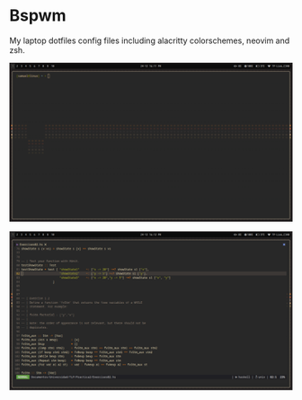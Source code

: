 # Bspwm
My laptop dotfiles config files including alacritty colorschemes, neovim and zsh.

![Alt text](./desktop1.png)


![Alt text](./desktop2.png)
